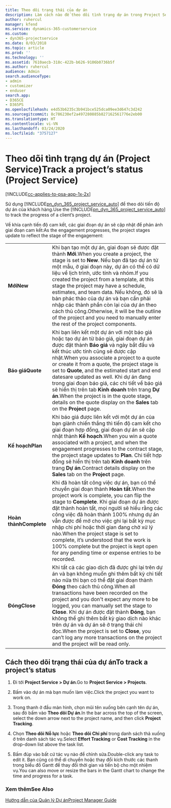 ```yaml
---
title: Theo dõi trạng thái của dự án
description: Làm cách nào để theo dõi tình trạng dự án trong Project Service
author: ruhercul
manager: kfend
ms.service: dynamics-365-customerservice
ms.custom:
- dyn365-projectservice
ms.date: 8/03/2018
ms.topic: article
ms.prod: ''
ms.technology: ''
ms.assetid: 7610aecb-318c-422b-b626-9106b0736b5f
ms.author: ruhercul
audience: Admin
search.audienceType:
- admin
- customizer
- enduser
search.app:
- D365CE
- D365PS
ms.openlocfilehash: e4d53b6235c3b941bce525dca09ee3d647c3d242
ms.sourcegitcommit: 8c786230ef2a497280885b827162561776e2eb00
ms.translationtype: HT
ms.contentlocale: vi-VN
ms.lasthandoff: 03/24/2020
ms.locfileid: "3757127"
---
```

# <a name="track-a-projects-status-project-service"></a><span data-ttu-id="227c8-103">Theo dõi tình trạng dự án (Project Service)</span><span class="sxs-lookup"><span data-stu-id="227c8-103">Track a project’s status (Project Service)</span></span>

[!INCLUDE[cc-applies-to-psa-app-1x-2x](../includes/cc-applies-to-psa-app-1x-2x.md)]

<span data-ttu-id="227c8-104">Sử dụng [!INCLUDE[pn_dyn_365_project_service_auto](../includes/pn-dyn-365-project-service-auto.md)] để theo dõi tiến độ dự án của khách hàng.</span><span class="sxs-lookup"><span data-stu-id="227c8-104">Use the [!INCLUDE[pn_dyn_365_project_service_auto](../includes/pn-dyn-365-project-service-auto.md)] to track the progress of a client’s project.</span></span>  

<span data-ttu-id="227c8-105">Về khía cạnh tiến độ cam kết, các giai đoạn dự án sẽ cập nhật để phản ánh giai đoạn cam kết:</span><span class="sxs-lookup"><span data-stu-id="227c8-105">As the engagement progresses, the project stages update to reflect the stage of the engagement:</span></span>  


|              |                                                                                                                                                                                                                                                                                                  |
|--------------|--------------------------------------------------------------------------------------------------------------------------------------------------------------------------------------------------------------------------------------------------------------------------------------------------|
|   <span data-ttu-id="227c8-106">**Mới**</span><span class="sxs-lookup"><span data-stu-id="227c8-106">**New**</span></span>    | <span data-ttu-id="227c8-107">Khi bạn tạo một dự án, giai đoạn sẽ được đặt thành **Mới**.</span><span class="sxs-lookup"><span data-stu-id="227c8-107">When you create a project, the stage is set to **New**.</span></span> <span data-ttu-id="227c8-108">Nếu bạn đã tạo dự án từ một mẫu, ở giai đoạn này, dự án có thể có dữ liệu về lịch trình, ước tính và nhóm.</span><span class="sxs-lookup"><span data-stu-id="227c8-108">If you created the project from a template, at this stage the project may have a schedule, estimates, and team data.</span></span> <span data-ttu-id="227c8-109">Nếu không, đó sẽ là bản phác thảo của dự án và bạn cần phải nhập các thành phần còn lại của dự án theo cách thủ công.</span><span class="sxs-lookup"><span data-stu-id="227c8-109">Otherwise, it will be the outline of the project and you need to manually enter the rest of the project components.</span></span> |
|  <span data-ttu-id="227c8-110">**Báo giá**</span><span class="sxs-lookup"><span data-stu-id="227c8-110">**Quote**</span></span>   |      <span data-ttu-id="227c8-111">Khi bạn liên kết một dự án với một báo giá hoặc tạo dự án từ báo giá, giai đoạn dự án được đặt thành **Báo giá** và ngày bắt đầu và kết thúc ước tính cũng sẽ được cập nhật.</span><span class="sxs-lookup"><span data-stu-id="227c8-111">When you associate a project to a quote or create it from a quote, the project stage is set to **Quote**, and the estimated start and end datesare updated as well.</span></span> <span data-ttu-id="227c8-112">Khi dự án đang trong giai đoạn báo giá, các chi tiết về báo giá sẽ hiển thị trên tab **Kinh doanh** trên trang **Dự án**.</span><span class="sxs-lookup"><span data-stu-id="227c8-112">When the project is in the quote stage, details on the quote display on the **Sales** tab on the **Project** page.</span></span>      |
|   <span data-ttu-id="227c8-113">**Kế hoạch**</span><span class="sxs-lookup"><span data-stu-id="227c8-113">**Plan**</span></span>   |                                     <span data-ttu-id="227c8-114">Khi báo giá được liên kết với một dự án của bạn giành chiến thắng thì tiến độ cam kết cho giai đoạn hợp đồng, giai đoạn dự án sẽ cập nhật thành **Kế hoạch**.</span><span class="sxs-lookup"><span data-stu-id="227c8-114">When you win a quote associated with a project, and when the engagement progresses to the contract stage, the project stage updates to **Plan**.</span></span> <span data-ttu-id="227c8-115">Chi tiết hợp đồng sẽ hiển thị trên tab **Kinh doanh** trên trang **Dự án**.</span><span class="sxs-lookup"><span data-stu-id="227c8-115">Contract details display on the **Sales** tab on the **Project** page.</span></span>                                      |
| <span data-ttu-id="227c8-116">**Hoàn thành**</span><span class="sxs-lookup"><span data-stu-id="227c8-116">**Complete**</span></span> |                    <span data-ttu-id="227c8-117">Khi đã hoàn tất công việc dự án, bạn có thể chuyển giai đoạn thành **Hoàn tất**.</span><span class="sxs-lookup"><span data-stu-id="227c8-117">When the project work is complete, you can flip the stage to **Complete**.</span></span> <span data-ttu-id="227c8-118">Khi giai đoạn dự án được đặt thành hoàn tất, mọi người sẽ hiểu rằng các công việc đã hoàn thành 100% nhưng dự án vẫn được để mở cho việc ghi lại bất kỳ mục nhập chi phí hoặc thời gian đang chờ xử lý nào.</span><span class="sxs-lookup"><span data-stu-id="227c8-118">When the project stage is set to complete, it’s understood that the work is 100% complete but the project is kept open for any pending time or expense entries to be recorded.</span></span>                     |
|  <span data-ttu-id="227c8-119">**Đóng**</span><span class="sxs-lookup"><span data-stu-id="227c8-119">**Close**</span></span>   |           <span data-ttu-id="227c8-120">Khi tất cả các giao dịch đã được ghi lại trên dự án và bạn không muốn ghi thêm bất kỳ chi tiết nào nữa thì bạn có thể đặt giai đoạn thành **Đóng** theo cách thủ công.</span><span class="sxs-lookup"><span data-stu-id="227c8-120">When all transactions have been recorded on the project and you don't expect any more to be logged, you can manually set the stage to **Close**.</span></span> <span data-ttu-id="227c8-121">Khi dự án được đặt thành **Đóng**, bạn không thể ghi thêm bất kỳ giao dịch nào khác trên dự án và dự án sẽ ở trạng thái chỉ đọc.</span><span class="sxs-lookup"><span data-stu-id="227c8-121">When the project is set to **Close**, you can’t log any more transactions on the project and the project will be read only.</span></span>           |

## <a name="to-track-a-projects-status"></a><span data-ttu-id="227c8-122">Cách theo dõi trạng thái của dự án</span><span class="sxs-lookup"><span data-stu-id="227c8-122">To track a project’s status</span></span>  

1.  <span data-ttu-id="227c8-123">Đi tới **Project Service > Dự án**.</span><span class="sxs-lookup"><span data-stu-id="227c8-123">Go to **Project Service > Projects**.</span></span>  

2.  <span data-ttu-id="227c8-124">Bấm vào dự án mà bạn muốn làm việc.</span><span class="sxs-lookup"><span data-stu-id="227c8-124">Click the project you want to work on.</span></span>  

3.  <span data-ttu-id="227c8-125">Trong thanh ở đầu màn hình, chọn mũi tên xuống bên cạnh tên dự án, sau đó bấm vào **Theo dõi Dự án**.</span><span class="sxs-lookup"><span data-stu-id="227c8-125">In the bar across the top of the screen, select the down arrow next to the project name, and then click **Project Tracking**.</span></span>  

4.  <span data-ttu-id="227c8-126">Chọn **Theo dõi Nỗ lực** hoặc **Theo dõi Chi phí** trong danh sách thả xuống ở trên danh sách tác vụ.</span><span class="sxs-lookup"><span data-stu-id="227c8-126">Select **Effort Tracking** or **Cost Tracking** in the drop-down list above the task list.</span></span>  

5.  <span data-ttu-id="227c8-127">Bấm đúp vào bất cứ tác vụ nào để chỉnh sửa.</span><span class="sxs-lookup"><span data-stu-id="227c8-127">Double-click any task to edit it.</span></span> <span data-ttu-id="227c8-128">Bạn cũng có thể di chuyển hoặc thay đổi kích thước các thanh trong biểu đồ Gantt để thay đổi thời gian và tiến bộ cho một nhiệm vụ.</span><span class="sxs-lookup"><span data-stu-id="227c8-128">You can also move or resize the bars in the Gantt chart to change the time and progress for a task.</span></span>  

### <a name="see-also"></a><span data-ttu-id="227c8-129">Xem thêm</span><span class="sxs-lookup"><span data-stu-id="227c8-129">See Also</span></span>  
 [<span data-ttu-id="227c8-130">Hướng dẫn của Quản lý Dự án</span><span class="sxs-lookup"><span data-stu-id="227c8-130">Project Manager Guide</span></span>](../project-service/project-manager-guide.md)
